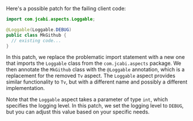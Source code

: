 Here's a possible patch for the failing client code:

```java
import com.jcabi.aspects.Loggable;

@Loggable(Loggable.DEBUG)
public class MkGithub {
  // existing code...
}
```

In this patch, we replace the problematic import statement with a new one that imports the `Loggable` class from the `com.jcabi.aspects` package. We then annotate the `MkGithub` class with the `@Loggable` annotation, which is a replacement for the removed `Tv` aspect. The `Loggable` aspect provides similar functionality to `Tv`, but with a different name and possibly a different implementation.

Note that the `Loggable` aspect takes a parameter of type `int`, which specifies the logging level. In this patch, we set the logging level to `DEBUG`, but you can adjust this value based on your specific needs.